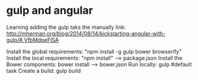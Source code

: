 # gulp and angular
Learning adding the gulp taks the manually 
link:
http://mherman.org/blog/2014/08/14/kickstarting-angular-with-gulp/#.VfbMdpeFlSA

Install the global requirements: "npm install -g gulp bower browserify"
Install the local requirements: "npm install" --> package.json
Install the Bower components: bower install   --> bower.json
Run locally: gulp #default task
Create a build: gulp build